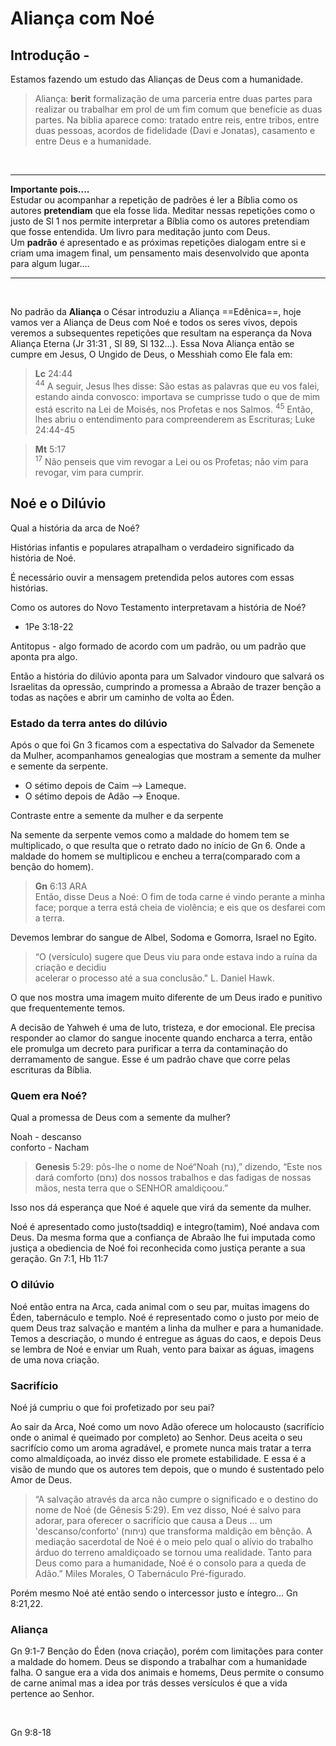 # Aliança com Noé

## Introdução -

Estamos fazendo um estudo das Alianças de Deus com a humanidade.

> Aliança: **berit** formalização de uma parceria entre duas partes para realizar ou trabalhar em prol de um fim comum que beneficie as duas partes. Na biblia aparece como: tratado entre reis, entre tribos, entre duas pessoas, acordos de fidelidade (Davi e Jonatas), casamento e entre Deus e a humanidade.

&nbsp;

---

**Importante pois....**  
Estudar ou acompanhar a repetição de padrões é ler a Bíblia como os autores **pretendiam** que ela fosse lida. Meditar nessas repetições como o justo de Sl 1 nos permite interpretar a Bíblia como os autores pretendiam que fosse entendida. Um livro para meditação junto com Deus.  
Um **padrão** é apresentado e as próximas repetições dialogam entre si e criam uma imagem final, um pensamento mais desenvolvido que aponta para algum lugar....

---

&nbsp;

No padrão da **Aliança** o César introduziu a Aliança ==Edênica==, hoje vamos ver a Aliança de Deus com Noé e todos os seres vivos, depois veremos a subsequentes repetições que resultam na esperança da Nova Aliança Eterna (Jr 31:31 , Sl 89, Sl 132...). Essa Nova Aliança então se cumpre em Jesus, O Ungido de Deus, o Messhiah como Ele fala em:

> **Lc** 24:44  
> <sup>44</sup> A seguir, Jesus lhes disse: São estas as palavras que eu vos falei, estando ainda convosco: importava se cumprisse tudo o que de mim está escrito na Lei de Moisés, nos Profetas e nos Salmos. <sup>45</sup> Então, lhes abriu o entendimento para compreenderem as Escrituras; Luke 24:44-45

> **Mt** 5:17  
> <sup>17</sup> Não penseis que vim revogar a Lei ou os Profetas; não vim para revogar, vim para cumprir.

## Noé e o Dilúvio

Qual a história da arca de Noé?

Histórias infantis e populares atrapalham o verdadeiro significado da história de Noé.

É necessário ouvir a mensagem pretendida pelos autores com essas histórias.

Como os autores do Novo Testamento interpretavam a história de Noé?

- 1Pe 3:18-22

Antitopus - algo formado de acordo com um padrão, ou um padrão que aponta pra algo.

Então a história do dilúvio aponta para um Salvador vindouro que salvará os Israelitas da opressão, cumprindo a promessa a Abraão de trazer benção a todas as nações e abrir um caminho de volta ao Éden.

### Estado da terra antes do dilúvio

Após o que foi Gn 3 ficamos com a espectativa do Salvador da Semenete da Mulher, acompanhamos genealogias que mostram a semente da mulher e semente da serpente.

- O sétimo depois de Caim --> Lameque.
- O sétimo depois de Adão --> Enoque.

<span style="font-size: 14px;">Contraste entre a semente da mulher e da serpente</span>

Na semente da serpente vemos como a maldade do homem tem se multiplicado, o que resulta que o retrato dado no início de Gn 6. Onde a maldade do homem se multiplicou e encheu a terra(comparado com a benção do homem).

> **Gn** 6:13 ARA  
> Então, disse Deus a Noé: O fim de toda carne é vindo perante a minha face; porque a terra está cheia de violência; e eis que os desfarei com a terra.

Devemos lembrar do sangue de Albel, Sodoma e Gomorra, Israel no Egito.

> “O (versículo) sugere que Deus viu para onde estava indo a ruína da criação e decidiu  
> acelerar o processo até a sua conclusão." L. Daniel Hawk.

O que nos mostra uma imagem muito diferente de um Deus irado e punitivo que frequentemente temos.

A decisão de Yahweh é uma de luto, tristeza, e dor emocional. Ele precisa responder ao clamor do sangue inocente quando encharca a terra, então ele promulga um decreto para purificar a terra da contaminação do derramamento de sangue. Esse é um padrão chave que corre pelas escrituras da Bíblia.

### Quem era Noé?

Qual a promessa de Deus com a semente da mulher?

Noah - descanso  
conforto - Nacham

> **Genesis** 5:29: pôs-lhe o nome de Noé“Noah (נח),” dizendo, “Este nos dará comforto (נחם) dos nossos trabalhos e das fadigas de nossas mãos, nesta terra que o SENHOR amaldiçoou.”

Isso nos dá esperança que Noé é aquele que virá da semente da mulher.

Noé é apresentado como justo(tsaddiq) e integro(tamim), Noé andava com Deus. Da mesma forma que a confiança de Abraão lhe fui imputada como justiça a obediencia de Noé foi reconhecida como justiça perante a sua geração. Gn 7:1, Hb 11:7

### O dilúvio

Noé então entra na Arca, cada animal com o seu par, muitas imagens do Éden, tabernáculo e templo. Noé é representado como o justo por meio de quem Deus traz salvação e mantém a linha da mulher e para a humanidade.  
Temos a descriação, o mundo é entregue as águas do caos, e depois Deus se lembra de Noé e enviar um Ruah, vento para baixar as águas, imagens de uma nova criação.

### Sacrifício

Noé já cumpriu o que foi profetizado por seu pai?

Ao sair da Arca, Noé como um novo Adão oferece um holocausto (sacrifício onde o animal é queimado por completo) ao Senhor. Deus aceita o seu sacrifício como um aroma agradável, e promete nunca mais tratar a terra como almaldiçoada, ao invéz disso ele promete estabilidade. E essa é a visão de mundo que os autores tem depois, que o mundo é sustentado pelo Amor de Deus.

> “A salvação através da arca não cumpre o significado e o destino do nome de Noé (de Gênesis 5:29). Em vez disso, Noé é salvo para adorar, para oferecer o sacrifício que causa a Deus ... um 'descanso/conforto' (ניחוח) que transforma maldição em bênção. A mediação sacerdotal de Noé é o meio pelo qual o alívio do trabalho árduo do terreno amaldiçoado se tornou uma realidade. Tanto para Deus como para a humanidade, Noé é o consolo para a queda de Adão.” Miles Morales, O Tabernáculo Pré-figurado.

Porém mesmo Noé até então sendo o intercessor justo e íntegro... Gn 8:21,22.

### Aliança

Gn 9:1-7 Benção do Éden (nova criação), porém com limitações para conter a maldade do homem. Deus se dispondo a trabalhar com a humanidade falha.
O sangue era a vida dos animais e homems, Deus permite o consumo de carne animal mas a idea por trás desses versículos é que a vida pertence ao Senhor.

&nbsp;

Gn 9:8-18
